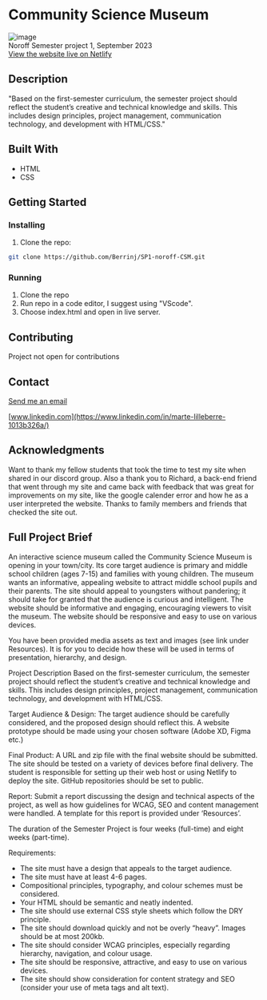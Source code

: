 # Community Science Museum

![image](https://onedrive.live.com/embed?resid=6948AB603E194695%2184687&authkey=%21ALHvj_fd8xWGFxI&height=660) <br>
Noroff Semester project 1, September 2023 <br>
[View the website live on Netlify](https://sp1-noroff-csm.netlify.app/)

## Description

"Based on the first-semester curriculum, the semester project should reflect the student’s creative and technical knowledge and skills. This includes design principles, project management, communication technology, and development with HTML/CSS."


## Built With

- HTML
- CSS

## Getting Started

### Installing

1. Clone the repo:

```bash
git clone https://github.com/Berrinj/SP1-noroff-CSM.git
```

### Running

1. Clone the repo
2. Run repo in a code editor, I suggest using "VScode".
3. Choose index.html and open in live server.

## Contributing

Project not open for contributions

## Contact

[Send me an email](mailto:berremarte@gmail.com)

[www.linkedin.com](https://www.linkedin.com/in/marte-lilleberre-1013b326a/)

## Acknowledgments

Want to thank my fellow students that took the time to test my site when shared in our
discord group.
Also a thank you to Richard, a back-end friend that went through my site and came back with
feedback that was great for improvements on my site, like the google calender error and how
he as a user interpreted the website.
Thanks to family members and friends that checked the site out.



## Full Project Brief
An interactive science museum called the Community Science Museum is opening in your town/city. Its core target audience is primary and middle school children (ages 7-15) and families with young children. The museum wants an informative, appealing website to attract middle school pupils and their parents. The site should appeal to youngsters without pandering; it should take for granted that the audience is curious and intelligent. The website should be informative and engaging, encouraging viewers to visit the museum. The website should be responsive and easy to use on various devices.

You have been provided media assets as text and images (see link under Resources). It is for you to decide how these will be used in terms of presentation, hierarchy, and design.

Project Description
Based on the first-semester curriculum, the semester project should reflect the student’s creative and technical knowledge and skills. This includes design principles, project management, communication technology, and development with HTML/CSS.

Target Audience & Design: The target audience should be carefully considered, and the proposed design should reflect this. A website prototype should be made using your chosen software (Adobe XD, Figma etc.)

Final Product: A URL and zip file with the final website should be submitted. The site should be tested on a variety of devices before final delivery. The student is responsible for setting up their web host or using Netlify to deploy the site. GitHub repositories should be set to public.

Report: Submit a report discussing the design and technical aspects of the project, as well as how guidelines for WCAG, SEO and content management were handled. A template for this report is provided under ‘Resources’.

The duration of the Semester Project is four weeks (full-time) and eight weeks (part-time).

Requirements:
- The site must have a design that appeals to the target audience.
- The site must have at least 4-6 pages.
- Compositional principles, typography, and colour schemes must be considered.
- Your HTML should be semantic and neatly indented.
- The site should use external CSS style sheets which follow the DRY principle.
- The site should download quickly and not be overly “heavy”. Images should be at most 200kb.
- The site should consider WCAG principles, especially regarding hierarchy, navigation, and colour usage.
- The site should be responsive, attractive, and easy to use on various devices.
- The site should show consideration for content strategy and SEO (consider your use of meta tags and alt text).
